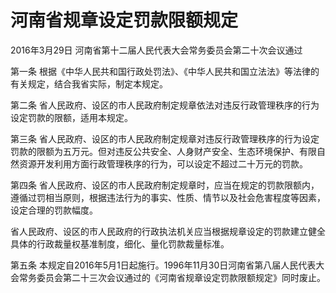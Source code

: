 # 河南省规章设定罚款限额规定

2016年3月29日 河南省第十二届人民代表大会常务委员会第二十次会议通过

<!-- INFO END -->

第一条 根据《中华人民共和国行政处罚法》、《中华人民共和国立法法》等法律的有关规定，结合我省实际，制定本规定。

第二条 省人民政府、设区的市人民政府制定规章依法对违反行政管理秩序的行为设定罚款的限额，适用本规定。

第三条 省人民政府、设区的市人民政府制定规章对违反行政管理秩序的行为设定罚款的限额为五万元。但对违反公共安全、人身财产安全、生态环境保护、有限自然资源开发利用方面行政管理秩序的行为，可以设定不超过二十万元的罚款。

第四条 省人民政府、设区的市人民政府制定规章时，应当在规定的罚款限额内，遵循过罚相当原则，根据违法行为的事实、性质、情节以及社会危害程度等因素，设定合理的罚款幅度。

省人民政府、设区的市人民政府的行政执法机关应当根据规章设定的罚款建立健全具体的行政裁量权基准制度，细化、量化罚款裁量标准。

第五条 本规定自2016年5月1日起施行。1996年11月30日河南省第八届人民代表大会常务委员会第二十三次会议通过的《河南省规章设定罚款限额规定》同时废止。